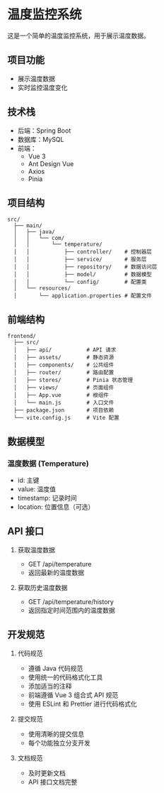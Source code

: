 # 温度监控系统

这是一个简单的温度监控系统，用于展示温度数据。

## 项目功能
- 展示温度数据
- 实时监控温度变化

## 技术栈
- 后端：Spring Boot
- 数据库：MySQL
- 前端：
  - Vue 3
  - Ant Design Vue
  - Axios
  - Pinia

## 项目结构
```
src/
  ├── main/
  │   ├── java/
  │   │   └── com/
  │   │       └── temperature/
  │   │           ├── controller/    # 控制器层
  │   │           ├── service/       # 服务层
  │   │           ├── repository/    # 数据访问层
  │   │           ├── model/         # 数据模型
  │   │           └── config/        # 配置类
  │   └── resources/
  │       └── application.properties # 配置文件
```

## 前端结构
```
frontend/
  ├── src/
  │   ├── api/           # API 请求
  │   ├── assets/        # 静态资源
  │   ├── components/    # 公共组件
  │   ├── router/        # 路由配置
  │   ├── stores/        # Pinia 状态管理
  │   ├── views/         # 页面组件
  │   ├── App.vue        # 根组件
  │   └── main.js        # 入口文件
  ├── package.json       # 项目依赖
  └── vite.config.js     # Vite 配置
```

## 数据模型
### 温度数据 (Temperature)
- id: 主键
- value: 温度值
- timestamp: 记录时间
- location: 位置信息（可选）

## API 接口
1. 获取温度数据
   - GET /api/temperature
   - 返回最新的温度数据

2. 获取历史温度数据
   - GET /api/temperature/history
   - 返回指定时间范围内的温度数据

## 开发规范
1. 代码规范
   - 遵循 Java 代码规范
   - 使用统一的代码格式化工具
   - 添加适当的注释
   - 前端遵循 Vue 3 组合式 API 规范
   - 使用 ESLint 和 Prettier 进行代码格式化

2. 提交规范
   - 使用清晰的提交信息
   - 每个功能独立分支开发

3. 文档规范
   - 及时更新文档
   - API 接口文档完整